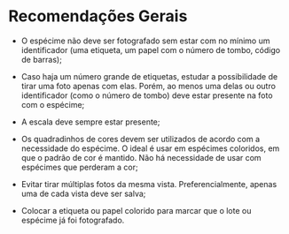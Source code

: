 # Recomendações Gerais

 - O espécime não deve ser fotografado sem estar com no mínimo um identificador (uma etiqueta, um papel com o número de tombo, código de barras);
    

  

-   Caso haja um número grande de etiquetas, estudar a possibilidade de tirar uma foto apenas com elas. Porém, ao menos uma delas ou outro identificador (como o número de tombo) deve estar presente na foto com o espécime;
    

  

-   A escala deve sempre estar presente;
    

  

-   Os quadradinhos de cores devem ser utilizados de acordo com a necessidade do espécime. O ideal é usar em espécimes coloridos, em que o padrão de cor é mantido. Não há necessidade de usar com espécimes que perderam a cor;
    

  

-   Evitar tirar múltiplas fotos da mesma vista. Preferencialmente, apenas uma de cada vista deve ser salva;
    

  

-   Colocar a etiqueta ou papel colorido para marcar que o lote ou espécime já foi fotografado.
